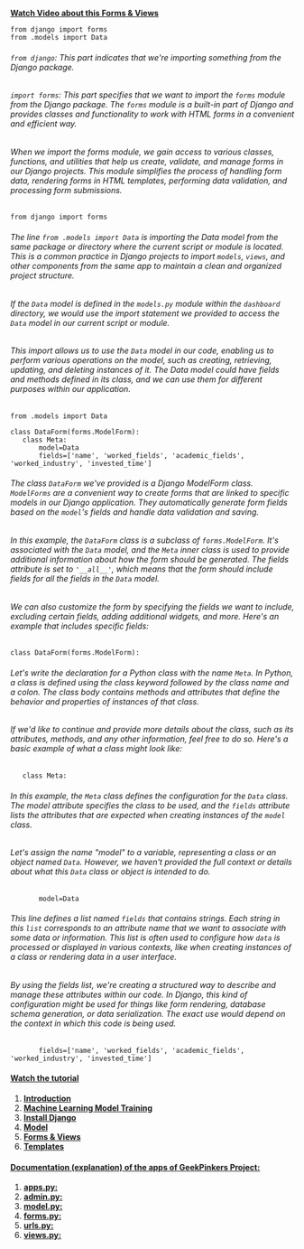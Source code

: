 
**[Watch Video about this Forms & Views](https://youtu.be/zcGjaVg9iHk?si=otKmMDNqU6xGeCop)** 
 ```python3
from django import forms
from .models import Data
 ```
###### `from django`: This part indicates that we're importing something from the Django package. 

###### `import forms`: This part specifies that we want to import the `forms` module from the Django package. The `forms` module is a built-in part of Django and provides classes and functionality to work with HTML forms in a convenient and efficient way.

###### When we import the forms module, we gain access to various classes, functions, and utilities that help us create, validate, and manage forms in our Django projects. This module simplifies the process of handling form data, rendering forms in HTML templates, performing data validation, and processing form submissions.

 ```python3
from django import forms
 ```
###### The line `from .models import Data` is importing the Data model from the same package or directory where the current script or module is located. This is a common practice in Django projects to import `models`, `views`, and other components from the same app to maintain a clean and organized project structure.

###### If the `Data` model is defined in the `models.py` module within the `dashboard` directory, we would use the import statement we provided to access the `Data` model in our current script or module.

###### This import allows us to use the `Data` model in our code, enabling us to perform various operations on the model, such as creating, retrieving, updating, and deleting instances of it. The Data model could have fields and methods defined in its class, and we can use them for different purposes within our application.

 ```python3
from .models import Data
 ```


 ```python3
class DataForm(forms.ModelForm):
    class Meta:
        model=Data
        fields=['name', 'worked_fields', 'academic_fields', 'worked_industry', 'invested_time']
```

###### The class `DataForm` we've provided is a Django ModelForm class. `ModelForms` are a convenient way to create forms that are linked to specific models in our Django application. They automatically generate form fields based on the `model`'s fields and handle data validation and saving.

###### In this example, the `DataForm` class is a subclass of `forms.ModelForm`. It's associated with the `Data` model, and the `Meta` inner class is used to provide additional information about how the form should be generated. The fields attribute is set to `'__all__'`, which means that the form should include fields for all the fields in the `Data` model.

###### We can also customize the form by specifying the fields we want to include, excluding certain fields, adding additional widgets, and more. Here's an example that includes specific fields:

 ```python3
class DataForm(forms.ModelForm):
```
###### Let's write the declaration for a Python class with the name `Meta`. In Python, a class is defined using the class keyword followed by the class name and a colon. The class body contains methods and attributes that define the behavior and properties of instances of that class.

###### If we'd like to continue and provide more details about the class, such as its attributes, methods, and any other information, feel free to do so. Here's a basic example of what a class might look like:

 ```python3
    class Meta:
```
###### In this example, the `Meta` class defines the configuration for the `Data` class. The model attribute specifies the class to be used, and the `fields` attribute lists the attributes that are expected when creating instances of the `model` class.

###### Let's assign the name "model" to a variable, representing a class or an object named `Data`. However, we haven't provided the full context or details about what this `Data` class or object is intended to do.

 ```python3
        model=Data
```
###### This line defines a list named `fields` that contains strings. Each string in this `list` corresponds to an attribute name that we want to associate with some data or information. This list is often used to configure how `data` is processed or displayed in various contexts, like when creating instances of a class or rendering data in a user interface. 

######  By using the fields list, we're creating a structured way to describe and manage these attributes within our code. In Django, this kind of configuration might be used for things like form rendering, database schema generation, or data serialization. The exact use would depend on the context in which this code is being used.
 

 ```python3
        fields=['name', 'worked_fields', 'academic_fields', 'worked_industry', 'invested_time']
```

 
#### **[Watch the tutorial](https://www.youtube.com/playlist?list=PLoRaeB82EdK6ZIdpklyBUj7qWhvbVDCw- )**

1. **[Introduction](https://youtu.be/gWZf-mR1IgM?si=fY_5kUdOUs9xM73N)**
2. **[Machine Learning Model Training](https://youtu.be/QuVoz2bkssQ?si=b-WUsUxmE9KR2sZG)**
3. **[Install Django](https://youtu.be/VWdJOB6hOXU?si=dlXWnc6Jvl0usPsd)**
4. **[Model](https://youtu.be/xtHFkowf55o?si=mYHC5eh7-6wwdhVA)**
5. **[Forms & Views](https://youtu.be/zcGjaVg9iHk?si=otKmMDNqU6xGeCop)**
6. **[Templates](https://youtu.be/MxpcVszpVgc?si=wYy1lsKjOILYT3l0)**

#### **[Documentation (explanation) of the apps of GeekPinkers Project:](https://github.com/Khosiyat/GeekyPinkers/blob/main/README.md)**

1. **[apps.py:](https://github.com/Khosiyat/GeekyPinkers/blob/main/apps_document.md)**
2. **[admin.py:](https://github.com/Khosiyat/GeekyPinkers/blob/main/admin_document.md)**
3. **[model.py:](https://github.com/Khosiyat/GeekyPinkers/blob/main/model_document.md)**
4. **[forms.py:](https://github.com/Khosiyat/GeekyPinkers/blob/main/form_document.md)**
5. **[urls.py:](https://github.com/Khosiyat/GeekyPinkers/blob/main/urls_document.md)**
6. **[views.py:](https://github.com/Khosiyat/GeekyPinkers/blob/main/views_document.md)**

